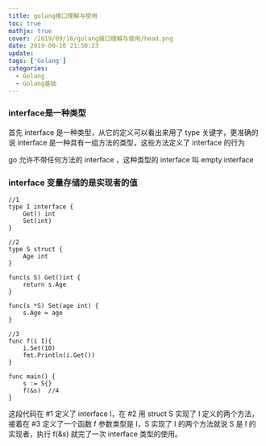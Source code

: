```yaml
---
title: golang接口理解与使用
toc: true
mathjx: true
cover: /2019/09/16/golang接口理解与使用/head.png
date: 2019-09-16 21:50:23
update:
tags: ['Golang']
categories:
  - Golang
  - Golang基础
---
```


### interface是一种类型
首先 interface 是一种类型，从它的定义可以看出来用了 type 关键字，更准确的说 interface 是一种具有一组方法的类型，这些方法定义了 interface 的行为

go 允许不带任何方法的 interface ，这种类型的 interface 叫 empty interface


### interface 变量存储的是实现者的值
~~~Golang
//1
type I interface {    
    Get() int
    Set(int)
}

//2
type S struct {
    Age int
}

func(s S) Get()int {
    return s.Age
}

func(s *S) Set(age int) {
    s.Age = age
}

//3
func f(i I){
    i.Set(10)
    fmt.Println(i.Get())
}

func main() {
    s := S{}
    f(&s)  //4
}
~~~

这段代码在 #1 定义了 interface I，在 #2 用 struct S 实现了 I 定义的两个方法，接着在 #3 定义了一个函数 f 参数类型是 I，S 实现了 I 的两个方法就说 S 是 I 的实现者，执行 f(&s) 就完了一次 interface 类型的使用。

